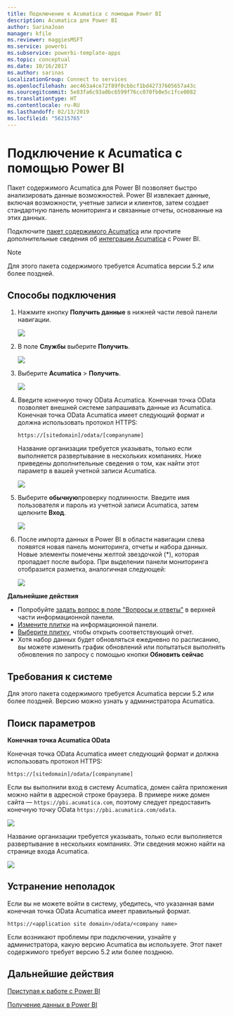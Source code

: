 ```yaml
---
title: Подключение к Acumatica с помощью Power BI
description: Acumatica для Power BI
author: SarinaJoan
manager: kfile
ms.reviewer: maggiesMSFT
ms.service: powerbi
ms.subservice: powerbi-template-apps
ms.topic: conceptual
ms.date: 10/16/2017
ms.author: sarinas
LocalizationGroup: Connect to services
ms.openlocfilehash: aec463a4ce72f89f0cbbcf1bd42737605657a43c
ms.sourcegitcommit: 5e83fa6c93a0bc6599f76cc070fb0e5c1fce0082
ms.translationtype: HT
ms.contentlocale: ru-RU
ms.lasthandoff: 02/13/2019
ms.locfileid: "56215765"
---
```

# <a name="connect-to-acumatica-with-power-bi"></a>Подключение к Acumatica с помощью Power BI
Пакет содержимого Acumatica для Power BI позволяет быстро анализировать данные возможностей. Power BI извлекает данные, включая возможности, учетные записи и клиентов, затем создает стандартную панель мониторинга и связанные отчеты, основанные на этих данных.

Подключите [пакет содержимого Acumatica](https://app.powerbi.com/getdata/services/acumatica) или прочтите дополнительные сведения об [интеграции Acumatica](https://powerbi.microsoft.com/integrations/acumatica) с Power BI.

>[!NOTE]
>Для этого пакета содержимого требуется Acumatica версии 5.2 или более поздней.

## <a name="how-to-connect"></a>Способы подключения
1. Нажмите кнопку **Получить данные** в нижней части левой панели навигации.
   
   ![](media/service-connect-to-acumatica/getdata3.png)
2. В поле **Службы** выберите **Получить**.
   
   ![](media/service-connect-to-acumatica/getdata2.png)
3. Выберите **Acumatica** \> **Получить**.
   
   ![](media/service-connect-to-acumatica/acumatica.png)
4. Введите конечную точку OData Acumatica. Конечная точка OData позволяет внешней системе запрашивать данные из Acumatica. Конечная точка OData Acumatica имеет следующий формат и должна использовать протокол HTTPS:
   
     `https://[sitedomain]/odata/[companyname]`
   
   Название организации требуется указывать, только если выполняется развертывание в нескольких компаниях. Ниже приведены дополнительные сведения о том, как найти этот параметр в вашей учетной записи Acumatica.
   
   ![](media/service-connect-to-acumatica/parameters.png)
5. Выберите **обычную**проверку подлинности. Введите имя пользователя и пароль из учетной записи Acumatica, затем щелкните **Вход**.
   
    ![](media/service-connect-to-acumatica/creds2.png)
6. После импорта данных в Power BI в области навигации слева появятся новая панель мониторинга, отчеты и набора данных. Новые элементы помечены желтой звездочкой (\*), которая пропадает после выбора. При выделении панели мониторинга отобразится разметка, аналогичная следующей:
   
    ![](media/service-connect-to-acumatica/dashboard.png)

**Дальнейшие действия**

* Попробуйте [задать вопрос в поле "Вопросы и ответы"](consumer/end-user-q-and-a.md) в верхней части информационной панели.
* [Измените плитки](service-dashboard-edit-tile.md) на информационной панели.
* [Выберите плитку](consumer/end-user-tiles.md), чтобы открыть соответствующий отчет.
* Хотя набор данных будет обновляться ежедневно по расписанию, вы можете изменить график обновлений или попытаться выполнять обновления по запросу с помощью кнопки **Обновить сейчас**

## <a name="system-requirements"></a>Требования к системе
Для этого пакета содержимого требуется Acumatica версии 5.2 или более поздней. Версию можно узнать у администратора Acumatica.

## <a name="finding-parameters"></a>Поиск параметров
**Конечная точка Acumatica OData**

Конечная точка OData Acumatica имеет следующий формат и должна использовать протокол HTTPS:

    https://[sitedomain]/odata/[companyname]

Если вы выполнили вход в систему Acumatica, домен сайта приложения можно найти в адресной строке браузера. В примере ниже домен сайта — `https://pbi.acumatica.com`, поэтому следует предоставить конечную точку OData `https://pbi.acumatica.com/odata`.

 ![](media/service-connect-to-acumatica/url.png)

Название организации требуется указывать, только если выполняется развертывание в нескольких компаниях. Эти сведения можно найти на странице входа Acumatica.

![](media/service-connect-to-acumatica/signin2.png)

## <a name="troubleshooting"></a>Устранение неполадок
Если вы не можете войти в систему, убедитесь, что указанная вами конечная точка OData Acumatica имеет правильный формат.

    https://<application site domain>/odata/<company name>

Если возникают проблемы при подключении, узнайте у администратора, какую версию Acumatica вы используете. Этот пакет содержимого требует версию 5.2 или более позднюю.

## <a name="next-steps"></a>Дальнейшие действия
[Приступая к работе с Power BI](service-get-started.md)

[Получение данных в Power BI](service-get-data.md)

